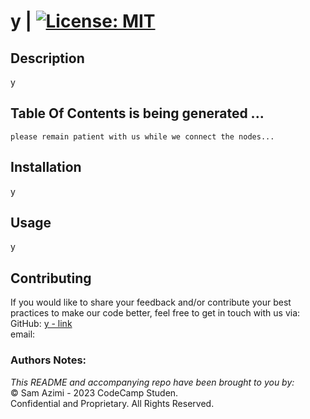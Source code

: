 # y | [![License: MIT](https://img.shields.io/badge/License-MIT-yellow.svg)](https://opensource.org/licenses/MIT)

## Description
y

## Table Of Contents is being generated ...
    please remain patient with us while we connect the nodes...

## Installation
y

## Usage
y

## Contributing
If you would like to share your feedback and/or contribute your best practices to make our code better, feel free to get in touch with us via:
  GitHub: [y - link](https://github.com/y/y)<br>
  email: <y><br>

### Authors Notes: 
  _This README and accompanying repo have been brought to you by:_<br>© Sam Azimi - 2023 CodeCamp Studen.<br>Confidential and Proprietary. All Rights Reserved.
